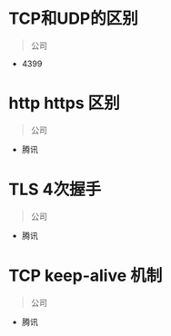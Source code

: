 # TCP和UDP的区别
> 公司
- 4399


# http https 区别
> 公司
- 腾讯


# TLS 4次握手
> 公司
- 腾讯


# TCP keep-alive 机制
> 公司
- 腾讯
